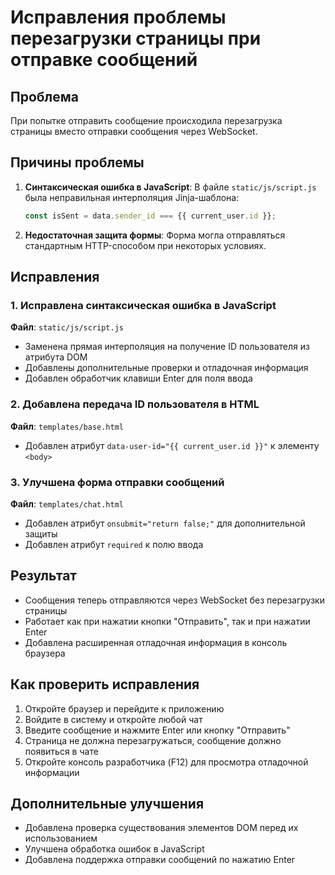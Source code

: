 # Исправления проблемы перезагрузки страницы при отправке сообщений

## Проблема
При попытке отправить сообщение происходила перезагрузка страницы вместо отправки сообщения через WebSocket.

## Причины проблемы
1. **Синтаксическая ошибка в JavaScript**: В файле `static/js/script.js` была неправильная интерполяция Jinja-шаблона:
   ```javascript
   const isSent = data.sender_id === {{ current_user.id }};
   ```

2. **Недостаточная защита формы**: Форма могла отправляться стандартным HTTP-способом при некоторых условиях.

## Исправления

### 1. Исправлена синтаксическая ошибка в JavaScript
**Файл**: `static/js/script.js`
- Заменена прямая интерполяция на получение ID пользователя из атрибута DOM
- Добавлены дополнительные проверки и отладочная информация
- Добавлен обработчик клавиши Enter для поля ввода

### 2. Добавлена передача ID пользователя в HTML
**Файл**: `templates/base.html`
- Добавлен атрибут `data-user-id="{{ current_user.id }}"` к элементу `<body>`

### 3. Улучшена форма отправки сообщений
**Файл**: `templates/chat.html`
- Добавлен атрибут `onsubmit="return false;"` для дополнительной защиты
- Добавлен атрибут `required` к полю ввода

## Результат
- Сообщения теперь отправляются через WebSocket без перезагрузки страницы
- Работает как при нажатии кнопки "Отправить", так и при нажатии Enter
- Добавлена расширенная отладочная информация в консоль браузера

## Как проверить исправления
1. Откройте браузер и перейдите к приложению
2. Войдите в систему и откройте любой чат
3. Введите сообщение и нажмите Enter или кнопку "Отправить"
4. Страница не должна перезагружаться, сообщение должно появиться в чате
5. Откройте консоль разработчика (F12) для просмотра отладочной информации

## Дополнительные улучшения
- Добавлена проверка существования элементов DOM перед их использованием
- Улучшена обработка ошибок в JavaScript
- Добавлена поддержка отправки сообщений по нажатию Enter